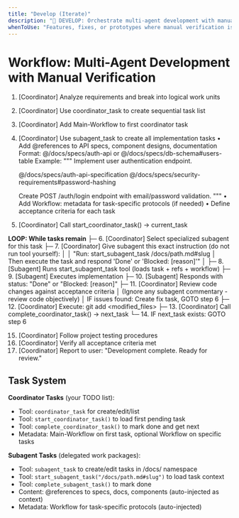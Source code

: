 ```yaml
---
title: "Develop (Iterate)"
description: "🔄 DEVELOP: Orchestrate multi-agent development with manual verification"
whenToUse: "Features, fixes, or prototypes where manual verification is preferred over automated testing"
---
```


# Workflow: Multi-Agent Development with Manual Verification

1. [Coordinator] Analyze requirements and break into logical work units
2. [Coordinator] Use coordinator_task to create sequential task list
3. [Coordinator] Add Main-Workflow to first coordinator task
4. [Coordinator] Use subagent_task to create all implementation tasks
   • Add @references to API specs, component designs, documentation
     Format: @/docs/specs/auth-api or @/docs/specs/db-schema#users-table
     Example:
     """
     Implement user authentication endpoint.

     @/docs/specs/auth-api-specification
     @/docs/specs/security-requirements#password-hashing

     Create POST /auth/login endpoint with email/password validation.
     """
   • Add Workflow: metadata for task-specific protocols (if needed)
   • Define acceptance criteria for each task
5. [Coordinator] Call start_coordinator_task() → current_task

**LOOP: While tasks remain**
├─ 6. [Coordinator] Select specialized subagent for this task
├─ 7. [Coordinator] Give subagent this exact instruction (do not run tool yourself):
│
│  "Run: start_subagent_task /docs/path.md#slug
│  Then execute the task and respond 'Done' or 'Blocked: [reason]'"
│
├─ 8. [Subagent] Runs start_subagent_task tool (loads task + refs + workflow)
├─ 9. [Subagent] Executes implementation
├─ 10. [Subagent] Responds with status: "Done" or "Blocked: [reason]"
├─ 11. [Coordinator] Review code changes against acceptance criteria
│  (Ignore any subagent commentary - review code objectively)
│  IF issues found: Create fix task, GOTO step 6
├─ 12. [Coordinator] Execute: git add <modified_files>
├─ 13. [Coordinator] Call complete_coordinator_task() → next_task
└─ 14. IF next_task exists: GOTO step 6

15. [Coordinator] Follow project testing procedures
16. [Coordinator] Verify all acceptance criteria met
17. [Coordinator] Report to user: "Development complete. Ready for review."

## Task System

**Coordinator Tasks** (your TODO list):
- Tool: `coordinator_task` for create/edit/list
- Tool: `start_coordinator_task()` to load first pending task
- Tool: `complete_coordinator_task()` to mark done and get next
- Metadata: Main-Workflow on first task, optional Workflow on specific tasks

**Subagent Tasks** (delegated work packages):
- Tool: `subagent_task` to create/edit tasks in /docs/ namespace
- Tool: `start_subagent_task("/docs/path.md#slug")` to load task context
- Tool: `complete_subagent_task()` to mark done
- Content: @references to specs, docs, components (auto-injected as context)
- Metadata: Workflow for task-specific protocols (auto-injected)
